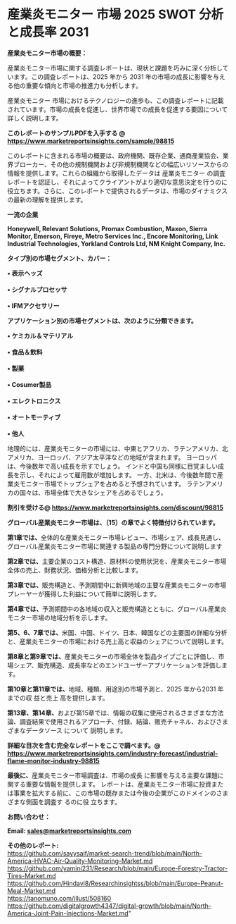 # 産業炎モニター 市場 2025 SWOT 分析と成長率 2031

<strong><b>産業炎モニター市場の概要：</b></strong>

産業炎モニター市場に関する調査レポートは、現状と課題を巧みに深く分析しています。この調査レポートは、2025 年から 2031 年の市場の成長に影響を与える他の重要な傾向と市場の推進力も分析します。

産業炎モニター 市場におけるテクノロジーの進歩も、この調査レポートに記載されています。市場の成長を促進し、世界市場での成長を促進する要因について詳しく説明します。

<strong>このレポートのサンプルPDFを入手する @ <a href=https://www.marketreportsinsights.com/sample/98815>https://www.marketreportsinsights.com/sample/98815</a></strong>

このレポートに含まれる市場の概要は、政府機関、既存企業、通商産業協会、業界ブローカー、その他の規制機関および非規制機関などの幅広いリソースからの情報を提供します。これらの組織から取得したデータは 産業炎モニター の調査レポートを認証し、それによってクライアントがより適切な意思決定を行うのに役立ちます。さらに、このレポートで提供されるデータは、市場のダイナミクスの最新の理解を提供します。

<strong>一流の企業</strong>

<strong><b>Honeywell, Relevant Solutions, Promax Combustion, Maxon, Sierra Monitor, Emerson, Fireye, Metro Services Inc., Encore Monitoring, Link Industrial Technologies, Yorkland Controls Ltd, NM Knight Company, Inc.</b></strong>

<strong><b>タイプ別の市場セグメント、カバー：</b></strong>

<strong>• 表示ヘッズ<br><br>• シグナルプロセッサ<br><br>• IFMアクセサリー</strong>

<strong><b>アプリケーション別の市場セグメントは、次のように分類できます。</b></strong>

<strong>• ケミカル＆マテリアル<br><br>• 食品＆飲料<br><br>• 製薬<br><br>• Cosumer製品<br><br>• エレクトロニクス<br><br>• オートモーティブ<br><br>• 他人</strong>

 地理的には、産業炎モニターの市場には、中東とアフリカ、ラテンアメリカ、北アメリカ、ヨーロッパ、アジア太平洋などの地域が含まれます。 ヨーロッパは、今後数年で高い成長を示すでしょう。 インドと中国も同様に目覚ましい成長を示し、それによって雇用数が増加します。 一方、北米は、今後数年間で産業炎モニター市場でトップシェアを占めると予想されています。 ラテンアメリカの国々は、市場全体で大きなシェアを占めるでしょう。

<strong>割引を受ける@ <a href=https://www.marketreportsinsights.com/discount/98815>https://www.marketreportsinsights.com/discount/98815</a></strong>

<strong><b>グローバル産業炎モニター市場は、（15）の章でよく特徴付けられています。</b></strong>

<strong><b>第</b></strong><strong><b>1章では、</b></strong>全体的な産業炎モニター市場レビュー、市場シェア、成長見通し、グローバル産業炎モニター市場に関連する製品の専門分野について説明します

<strong><b>第2章では、</b></strong>主要企業のコスト構造、原材料の使用状況を、産業炎モニター市場全体の売上、財務状況、価格分析と比較します。

<strong><b>第3章では、</b></strong>販売構造と、予測期間中に新興地域の主要な産業炎モニターの市場プレーヤーが獲得した利益について簡単に説明します。

<strong><b>第4章では、</b></strong>予測期間中の各地域の収入と販売構造とともに、グローバル産業炎モニター市場の地域分析を示します。

<strong><b>第5、6、7章では、</b></strong>米国、中国、ドイツ、日本、韓国などの主要国の詳細な分析と、産業炎モニターの市場における売上高と収益のシェアについて説明します。

<strong><b>第8章と第9章では、</b></strong>産業炎モニターの市場全体を製品タイプごとに評価し、市場シェア、販売構造、成長率などのエンドユーザーアプリケーションを評価します。

<strong><b>第10章と第11章では、</b></strong>地域、種類、用途別の市場予測と、2025 年から2031 年までの収 益と売上 高を提供します。

<strong><b>第13章、第14章、</b></strong>および第15章では、情報の収集に使用されるさまざまな方法論、調査結果で使用されるアプローチ、付録、結論、販売チャネル、およびさまざまなデータソース について 説明します。

<strong>詳細な目次を含む完全なレポートをここで調べます。@ <a href=https://www.marketreportsinsights.com/industry-forecast/industrial-flame-monitor-industry-98815>https://www.marketreportsinsights.com/industry-forecast/industrial-flame-monitor-industry-98815</a></strong>

<strong><b>最後に、</b></strong>産業炎モニター市場調査は、市場の成長 に影響を</a>与える主要な課題に関する重要な情報を提供します。 レポートは、産業炎モニター市場に投資または事業を拡大する前に、この市場の既存または今後の企業がこのドメインのさまざまな側面を調査す るのに役 立ちます。

<strong><b>お問い合わせ：</b></strong>

<strong>Email: </strong><a href=mailto:sales@marketreportsinsights.com><strong>sales@marketreportsinsights.com</strong></a>

<strong>その他のレポート:</strong>
<br>
<a href=https://github.com/sayysaif/market-search-trend/blob/main/North-America-HVAC-Air-Quality-Monitoring-Market.md>https://github.com/sayysaif/market-search-trend/blob/main/North-America-HVAC-Air-Quality-Monitoring-Market.md</a>
<br>
<a href=https://github.com/yamini231/Research/blob/main/Europe-Forestry-Tractor-Tires-Market.md>https://github.com/yamini231/Research/blob/main/Europe-Forestry-Tractor-Tires-Market.md</a>
<br>
<a href=https://github.com/Hindavi8/Researchinsightss/blob/main/Europe-Peanut-Meal-Market.md>https://github.com/Hindavi8/Researchinsightss/blob/main/Europe-Peanut-Meal-Market.md</a>
<br>
<a href=https://tanomuno.com/illust/508160>https://tanomuno.com/illust/508160</a>
<br>
<a href=https://github.com/digitalgrowth4347/digital-growth/blob/main/North-America-Joint-Pain-Injections-Market.md>https://github.com/digitalgrowth4347/digital-growth/blob/main/North-America-Joint-Pain-Injections-Market.md</a>"
